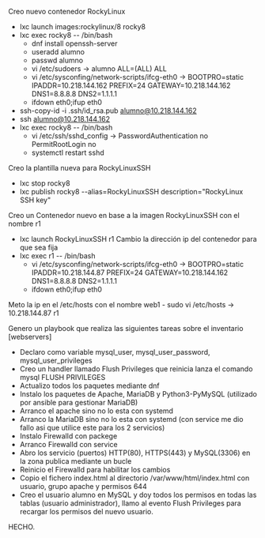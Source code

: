 Creo nuevo contenedor RockyLinux
 - lxc launch images:rockylinux/8 rocky8
 - lxc exec rocky8 -- /bin/bash
	- dnf install openssh-server
	- useradd alumno
	- passwd alumno
	- vi /etc/sudoers -> alumno ALL=(ALL) ALL
	- vi /etc/sysconfing/network-scripts/ifcg-eth0 -> BOOTPRO=static IPADDR=10.218.144.162 PREFIX=24 GATEWAY=10.218.144.162 DNS1=8.8.8.8 DNS2=1.1.1.1
	- ifdown eth0;ifup eth0
 - ssh-copy-id -i .ssh/id_rsa.pub alumno@10.218.144.162
 - ssh alumno@10.218.144.162
 - lxc exec rocky8 -- /bin/bash
	- vi /etc/ssh/sshd_config -> PasswordAuthentication no PermitRootLogin no
	- systemctl restart sshd
	 
Creo la plantilla nueva para RockyLinuxSSH
 - lxc stop rocky8
 - lxc publish rocky8 --alias=RockyLinuxSSH description="RockyLinux SSH key"
	
Creo un Contenedor nuevo en base a la imagen RockyLinuxSSH con el nombre r1
 - lxc launch RockyLinuxSSH r1
Cambio la dirección ip del contenedor para que sea fija
 - lxc exec r1 -- /bin/bash
	- vi /etc/sysconfing/network-scripts/ifcg-eth0 -> BOOTPRO=static IPADDR=10.218.144.87 PREFIX=24 GATEWAY=10.218.144.162 DNS1=8.8.8.8 DNS2=1.1.1.1
	- ifdown eth0;ifup eth0
	
Meto la ip en el /etc/hosts con el nombre web1
	- sudo vi /etc/hosts -> 10.218.144.87 r1

Genero un playbook que realiza las siguientes tareas sobre el inventario [webservers]
- Declaro como variable mysql_user, mysql_user_password, mysql_user_privileges
- Creo un handler llamado Flush Privileges que reinicia lanza el comando mysql FLUSH PRIVILEGES
- Actualizo todos los paquetes mediante dnf
- Instalo los paquetes de Apache, MariaDB y Python3-PyMySQL (utilizado por ansible para gestionar MariaDB)
- Arranco el apache sino no lo esta con systemd 
- Arranco la MariaDB sino no lo esta con systemd  (con service me dio fallo asi que utilice este para los 2 servicios)
- Instalo Firewalld con packege
- Arranco Firewalld con service
- Abro los servicio (puertos) HTTP(80), HTTPS(443) y MySQL(3306) en la zona publica mediante un bucle 
- Reinicio el Firewalld para habilitar los cambios
- Copio el fichero index.html al directorio /var/www/html/index.html con usuario, grupo apache y permisos 644
- Creo el usuario alumno en MySQL y doy todos los permisos en todas las tablas (usuario administrador), llamo al evento Flush Privileges para recargar los permisos del nuevo usuario.

HECHO.